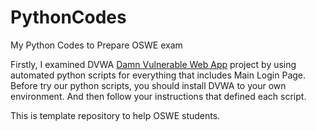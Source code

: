 # PythonCodes
My Python Codes to Prepare OSWE exam

Firstly, I examined DVWA [Damn Vulnerable Web App](http://www.dvwa.co.uk/) project by using automated python scripts for everything that includes Main Login Page.
Before try our python scripts, you should install DVWA to your own environment. And then follow your instructions that defined each script.

This is template repository to help OSWE students.


